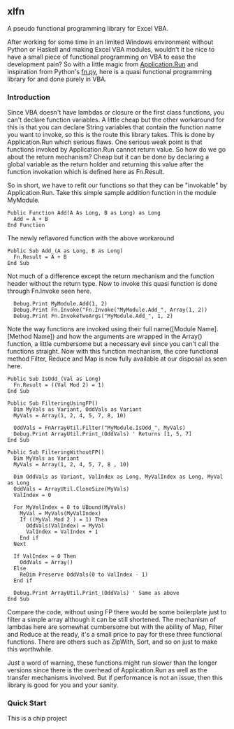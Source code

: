 xlfn
----

A pseudo functional programming library for Excel VBA.

After working for some time in an limited Windows environment without Python or Haskell and making Excel VBA modules, wouldn't it be nice to have a small piece of functional programming on VBA to ease the development pain? So with a little magic from <a href="https://msdn.microsoft.com/en-us/library/office/ff197132.aspx">Application.Run</a> and inspiration from Python's <a href="https://github.com/kachayev/fn.py">fn.py</a>, here is a quasi functional programming library for and done purely in VBA.

### Introduction

Since VBA doesn't have lambdas or closure or the first class functions, you can't declare function variables. A little cheap but the other workaround for this is that you can declare String variables that contain the function name you want to invoke, so this is the route this library takes. This is done by Application.Run which serious flaws. One serious weak point is that functions invoked by Application.Run cannot return value. So how do we go about the return mechanism? Cheap but it can be done by declaring a global variable as the return holder and returning this value after the function invokation which is defined here as Fn.Result. 

So in short, we have to refit our functions so that they can be "invokable" by Application.Run. Take this simple sample addition function in the module MyModule.

```VBA
Public Function Add(A As Long, B as Long) as Long
  Add = A + B
End Function
```

The newly reflavored function with the above workaround

```VBA
Public Sub Add_(A as Long, B as Long)
  Fn.Result = A + B
End Sub
```

Not much of a difference except the return mechanism and the function header without the return type. Now to invoke this quasi function is done through Fn.Invoke seen here.

```VBA
  Debug.Print MyModule.Add(1, 2) 
  Debug.Print Fn.Invoke("Fn.Invoke("MyModule.Add_", Array(1, 2))
  Debug.Print Fn.InvokeTwoArgs("MyModule.Add_", 1, 2)
```

Note the way functions are invoked using their full name([Module Name].[Method Name]) and how the arguments are wrapped in the Array() function, a little cumbersome but a necessary evil since you can't call the functions straight. Now with this function mechanism, the core functional method Filter, Reduce and Map is now fully available at our disposal as seen here.

```VBA
Public Sub IsOdd_(Val as Long) 
  Fn.Result = ((Val Mod 2) = 1)
End Sub

Public Sub FilteringUsingFP()
  Dim MyVals as Variant, OddVals as Variant
  MyVals = Array(1, 2, 4, 5, 7, 8, 10)
  
  OddVals = FnArrayUtil.Filter("MyModule.IsOdd_", MyVals)
  Debug.Print ArrayUtil.Print_(OddVals) ' Returns [1, 5, 7]
End Sub

Public Sub FilteringWithoutFP()
  Dim MyVals as Variant
  MyVals = Array(1, 2, 4, 5, 7, 8 , 10)
  
  Dim OddVals as Variant, ValIndex as Long, MyValIndex as Long, MyVal as Long
  OddVals = ArrayUtil.CloneSize(MyVals)
  ValIndex = 0
  
  For MyValIndex = 0 to UBound(MyVals)
    MyVal = MyVals(MyValIndex)
    If ((MyVal Mod 2 ) = 1) Then
      OddVals(ValIndex) = MyVal
      ValIndex = ValIndex + 1
    End if
  Next
  
  If ValIndex = 0 Then
    OddVals = Array()
  Else
    ReDim Preserve OddVals(0 to ValIndex - 1)
  End if
  
  Debug.Print ArrayUtil.Print_(OddVals) ' Same as above
End Sub
```

Compare the code, without using FP there would be some boilerplate just to filter a simple array although it can be still shortened. The mechanism of lambdas here are somewhat cumbersome but with the ability of Map, Filter and Reduce at the ready, it's a small price to pay for these three functional functions. There are others such as ZipWith, Sort, and so on just to make this worthwhile.

Just a word of warning, these functions might run slower than the longer versions since there is the overhead of Application.Run as well as the transfer mechanisms involved. But if performance is not an issue, then this library is good for you and your sanity.

### Quick Start

This is a chip project

